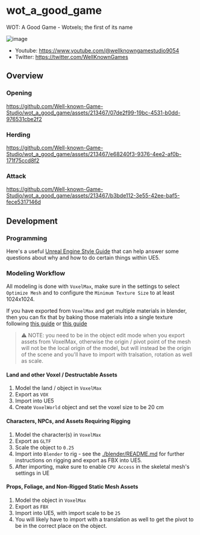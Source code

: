 # wot_a_good_game
WOT: A Good Game - Wotxels; the first of its name

![image](https://github.com/Well-known-Game-Studio/wot_a_good_game/assets/213467/d10bae3d-c8df-445d-88c4-9c6ab06c48c2)

- Youtube: https://www.youtube.com/@wellknowngamestudio9054
- Twitter: https://twitter.com/WellKnownGames

## Overview

### Opening

https://github.com/Well-known-Game-Studio/wot_a_good_game/assets/213467/07de2f99-19bc-4531-b0dd-976531cbe2f2

### Herding

https://github.com/Well-known-Game-Studio/wot_a_good_game/assets/213467/e68240f3-9376-4ee2-af0b-171f75ccd8f2

### Attack

https://github.com/Well-known-Game-Studio/wot_a_good_game/assets/213467/b3bde112-3e55-42ee-baf5-fece5317146d

## Development

### Programming

Here's a useful [Unreal Engine Style
Guide](https://github.com/Allar/ue5-style-guide) that can help answer some
questions about why and how to do certain things within UE5.

### Modeling Workflow

All modeling is done with `VoxelMax`, make sure in the settings to select
`Optimize Mesh` and to configure the `Minimum Texture Size` to at least
1024x1024.

If you have exported from `VoxelMax` and get multiple materials in blender, then
you can fix that by baking those materials into a single texture following [this
guide](https://blender.stackexchange.com/questions/218406/how-to-bake-multiple-materials-on-a-single-texture)
or [this
guide](https://gamefromscratch.com/baking-blender-materials-to-texture-to-make-them-usable-in-a-game-engine/)

> :warning: NOTE: you need to be in the object edit mode when you export assets
> from VoxelMax, otherwise the origin / pivot point of the mesh will not be the
> local origin of the model, but will instead be the origin of the scene and
> you'll have to import with tralsation, rotation as well as scale.

#### Land and other Voxel / Destructable Assets

1. Model the land / object in `VoxelMax`
2. Export as `VOX`
3. Import into UE5
4. Create `VoxelWorld` object and set the voxel size to be 20 cm

#### Characters, NPCs, and Assets Requiring Rigging

1. Model the character(s) in `VoxelMax`
2. Export as `GLTF`
3. Scale the object to `0.25`
4. Import into `Blender` to rig - see the
   [./blender/README.md](./blender/README.md) for further instructions on
   rigging and export as FBX into UE5.
5. After importing, make sure to enable `CPU Access` in the skeletal mesh's settings in UE
   
#### Props, Foliage, and Non-Rigged Static Mesh Assets

1. Model the object in `VoxelMax`
2. Export as `FBX`
3. Import into UE5, with import scale to be `25`
4. You will likely have to import with a translation as well to get the pivot to
   be in the correct place on the object.
